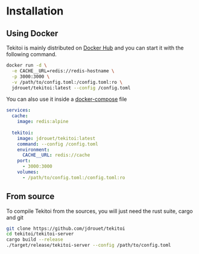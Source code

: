 # Installation

## Using Docker

Tekitoi is mainly distributed on [Docker Hub](https://hub.docker.com/r/jdrouet/tekitoi) and you can start it with the following command.

```bash
docker run -d \
  -e CACHE__URL=redis://redis-hostname \
  -p 3000:3000 \
  -v /path/to/config.toml:/config.toml:ro \
  jdrouet/tekitoi:latest --config /config.toml
```

You can also use it inside a [docker-compose](https://docs.docker.com/compose/) file

```yaml
services:
  cache:
    image: redis:alpine
  
  tekitoi:
    image: jdrouet/tekitoi:latest
    command: --config /config.toml
    environment:
      CACHE__URL: redis://cache
    port:
      - 3000:3000
    volumes:
      - /path/to/config.toml:/config.toml:ro
```

## From source

To compile Tekitoi from the sources, you will just need the rust suite, cargo and git

```bash
git clone https://github.com/jdrouet/tekitoi
cd tekitoi/tekitoi-server
cargo build --release
./target/release/tekitoi-server --config /path/to/config.toml
```
